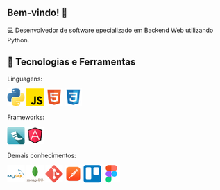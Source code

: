 ## Bem-vindo! 👋

<p>
  💻 Desenvolvedor de software epecializado em Backend Web utilizando Python.
</p>

## 🚀 **Tecnologias e Ferramentas**
Linguagens:
<p>
  <img src="https://github.com/GabrielAugusto842/GabrielAugusto842/blob/main/assets/python.png" width="40" title="Python" style="pointer-events: none; user-select: none;">
  <img src="https://github.com/GabrielAugusto842/GabrielAugusto842/blob/main/assets/js.png" width="40" title="JavaScript">
  <img src="https://github.com/GabrielAugusto842/GabrielAugusto842/blob/main/assets/html.png" width="40" title="HTML5">
  <img src="https://github.com/GabrielAugusto842/GabrielAugusto842/blob/main/assets/css.png" width="40" title="CSS3">
</p>
Frameworks:
<p>
  <img src="https://github.com/GabrielAugusto842/GabrielAugusto842/blob/main/assets/Flask.png" width="40" title="Flask">
  <img src="https://github.com/GabrielAugusto842/GabrielAugusto842/blob/main/assets/angularjs.png" width="40" title="AngularJS">
</p>
Demais conhecimentos:
<p>
  <img src="https://github.com/GabrielAugusto842/GabrielAugusto842/blob/main/assets/mysql.png" width="40" title="MySQL">
  <img src="https://github.com/GabrielAugusto842/GabrielAugusto842/blob/main/assets/mongodb.png" width="40" title="MongoDB">
  <img src="https://github.com/GabrielAugusto842/GabrielAugusto842/blob/main/assets/git.png" width="40" title="GIT">
  <img src="https://github.com/GabrielAugusto842/GabrielAugusto842/blob/main/assets/postman.png" width="40" title="Postman">
  <img src="https://github.com/GabrielAugusto842/GabrielAugusto842/blob/main/assets/Trello.png" width="40" title="Trello">
  <img src="https://github.com/GabrielAugusto842/GabrielAugusto842/blob/main/assets/figma.png" width="40" title="Figma">
</p>

<!--
**GabrielAugusto842/GabrielAugusto842** is a ✨ _special_ ✨ repository because its `README.md` (this file) appears on your GitHub profile.

Here are some ideas to get you started:

- 🔭 I’m currently working on ...
- 🌱 I’m currently learning ...
- 👯 I’m looking to collaborate on ...
- 🤔 I’m looking for help with ...
- 💬 Ask me about ...
- 📫 How to reach me: ...
- 😄 Pronouns: ...
- ⚡ Fun fact: ...
-->
